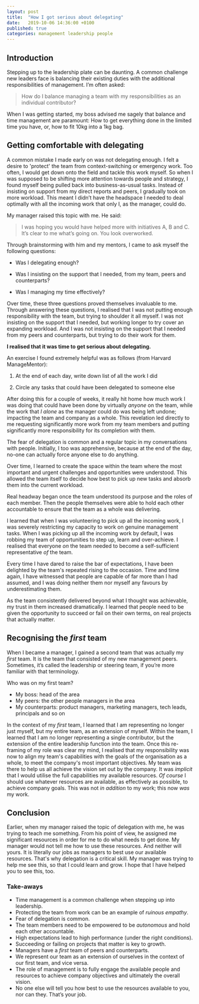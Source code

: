 ```yaml
---
layout: post
title:  "How I got serious about delegating"
date:   2019-10-06 14:36:00 +0100
published: true
categories: management leadership people
---
```


## Introduction

Stepping up to the leadership plate can be daunting. A common challenge new leaders face is balancing their existing duties with the additional responsibilities of management. I’m often asked:

> How do I balance managing a team with my responsibilities as an individual contributor?

When I was getting started, my boss advised me sagely that balance and time management are paramount: How to get everything done in the  limited time you have, or, how to fit 10kg into a 1kg bag.

## Getting comfortable with delegating

A common mistake I made early on was not delegating enough. I felt a desire to 'protect' the team from context-switching or emergency work. Too often, I would get down onto the field and tackle this work myself. So when I was supposed to be shifting more attention towards people and strategy, I found myself being pulled back into business-as-usual tasks. Instead of insisting on support from my direct reports and peers, I gradually took on more workload. This meant I didn’t have the headspace I needed to deal optimally with all the incoming work that only I, as the manager, could do.

My manager raised this topic with me. He said:

> I was hoping you would have helped more with initiatives A, B and C. It’s clear to me what’s going on. You look overworked.

Through brainstorming with him and my mentors, I came to ask myself the following questions:

- Was I delegating enough?

- Was I insisting on the support that I needed, from my team, peers and counterparts?

- Was I managing my time effectively?

Over time, these three questions proved themselves invaluable to me. Through answering these questions, I realised that I was not putting enough responsibility with the team, but trying to shoulder it all myself. I was not insisting on the support that I needed, but working longer to try cover an expanding workload. And I was not insisting on the support that I needed from my peers and counterparts, but trying to do their work for them. 

**I realised that it was time to get serious about delegating.**

An exercise I found extremely helpful was as follows (from Harvard ManageMentor):

1. At the end of each day, write down list of all the work I did

2. Circle any tasks that could have been delegated to someone else

After doing this for a couple of weeks, it really hit home how much work I was doing that could have been done by virtually *anyone* on the team, while the work that *I alone* as the manager could do was being left undone; impacting the team and company as a whole. This revelation led directly to me requesting significantly more work from my team members and putting significantly more responsibility for its completion with them.

The fear of delegation is common and a regular topic in my conversations with people. Initially, I too was apprehensive, because at the end of the day, no-one can actually force anyone else to do anything.

Over time, I learned to create the space within the team where the most important and urgent challenges and opportunities were understood. This allowed the team itself to decide how best to pick up new tasks and absorb them into the current workload.

Real headway began once the team understood its purpose and the roles of each member. Then the people themselves were able to hold each other accountable to ensure that the team as a whole was delivering.

I learned that when I was volunteering to pick up all the incoming work, I was severely restricting my capacity to work on genuine management tasks. When I was picking up all the incoming work by default, I was robbing my team of opportunities to step up, learn and over-achieve. I realised that everyone *on* the team needed to become a self-sufficient representative *of* the team.

Every time I have dared to raise the bar of expectations, I have been delighted by the team's repeated rising to the occasion. Time and time again, I have witnessed that people are capable of far more than I had assumed, and I was doing neither them nor myself any favours by underestimating them.

As the team consistently delivered beyond what I thought was achievable, my trust in them increased dramatically. I learned that people need to be given the opportunity to succeed or fail on their own terms, on real projects that actually matter.

## Recognising the *first* team

When I became a manager, I gained a second team that was actually my *first* team. It is the team that consisted of my new management peers. Sometimes, it’s called the leadership or steering team, if you’re more familiar with that terminology.

Who was on my first team?

* My boss: head of the area
* My peers: the other people managers in the area
* My counterparts: product managers, marketing managers, tech leads, principals and so on

In the context of my *first* team, I learned that I am representing no longer just myself, but my entire team, as an extension of myself. Within the team, I learned that I am no longer representing a single contributor, but the extension of the entire leadership function into the team. Once this re-framing of my role was clear my mind, I realised that my responsibility was now to align my team's capabilities with the goals of the organisation as a whole, to meet the company's most important objectives. My team was there to help us all achieve the vision set out by the company. It was *implicit* that I would utilise the full capabilities my available resources. *Of course* I should use whatever resources are available, as effectively as possible, to achieve company goals. This was not *in addition* to my work; this now *was* my work.

## Conclusion

Earlier, when my manager raised the topic of delegation with me, he was trying to teach me something. From his point of view, he assigned me significant resources in order for me to do what needs to get done. My manager would not tell me how to use these resources. And neither will yours. It is literally our jobs as managers to best use our available resources. That's why delegation is a critical skill. My manager was trying to help me see this, so that I could learn and grow. I hope that I have helped you to see this, too.

### Take-aways

* Time management is a common challenge when stepping up into leadership.
* Protecting the team from work can be an example of *ruinous empathy*.
* Fear of delegation is common.
* The team members need to be empowered to be *autonomous* and hold each other accountable.
* High expectations lead to high performance (under the right conditions).
* Succeeding or failing on projects that matter is key to growth.
* Managers have a *first* team of peers and counterparts.
* We represent our team as an extension of ourselves in the context of our first team, and vice versa.
* The role of management is to fully engage the available people and resources to achieve company objectives and ultimately the overall vision.
* No one else will tell you how best to use the resources available to you, nor can they. That’s your job.